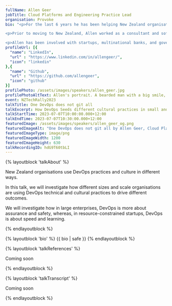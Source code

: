 ```yaml
---
fullName: Allen Geer
jobTitle: Cloud Platforms and Engineering Practice Lead
organisation: Provoke
bio: "<p>For the last 6 years he has been helping New Zealand organisations modernise business processes and applications leveraging DevOps practices as well as public cloud platforms.</p>

<p>Prior to moving to New Zealand, Allen worked as a consultant and software engineer at several Fortune 500 enterprises across the United States.</p>

<p>Allen has been involved with startups, multinational banks, and governments and has seen DevOps and software development practices implemented to varying degrees at many different scales.</p>"
profileUrl: [{
  "name": "LinkedIn",
  "url" : "https://www.linkedin.com/in/allengeer/",
  "icon": "linkedin"
},{
  "name": "Github",
  "url" : "https://github.com/allengeer",
  "icon": "github"
}]
profilePhoto: /assets/images/speakers/allen_geer.jpg
profilePhotoAltText: Allen's portrait. A bearded man with a big smile, wearing a white shirt, in a headshot.
event: NZTechRally2023
talkTitle: One DevOps does not git all
talkExcerpt: How DevOps Seeds different cultural practices in small and large Kiwi Organisations
talkStartTime: 2023-07-07T10:00:00.000+12:00
talkEndTime: 2023-07-07T10:30:00.000+12:00
featuredImage: /assets/images/speakers/allen_geer_og.png
featuredImageAlt: "One DevOps does not git all by Allen Geer, Cloud Platforms and Engineering Practice Lead at Provoke. Join us to hear Allen and other speakers at NZ Tech Rally, 7th July, Wellington"
featuredImageType: image/png
featuredImageWidth: 1200
featuredImageHeight: 630
talkRecordingID: hdG9T60tbLI
---
```


{% layoutblock 'talkAbout' %}

<p>New Zealand organisations use DevOps practices and culture in different ways.</p>

<p>In this talk, we will investigate how different sizes and scale organisations are using DevOps technical and cultural practices to drive different outcomes.</p>

<p>We will investigate how in large enterprises, DevOps is more about assurance and safety, whereas, in resource-constrained startups, DevOps is about speed and learning.</p>
{% endlayoutblock %}

{% layoutblock 'bio' %}
{{ bio | safe }}
{% endlayoutblock %}

{% layoutblock 'talkReferences' %}

<p>Coming soon</p>
{% endlayoutblock %}

{% layoutblock 'talkTranscript' %}

<p>Coming soon</p>
{% endlayoutblock %}
